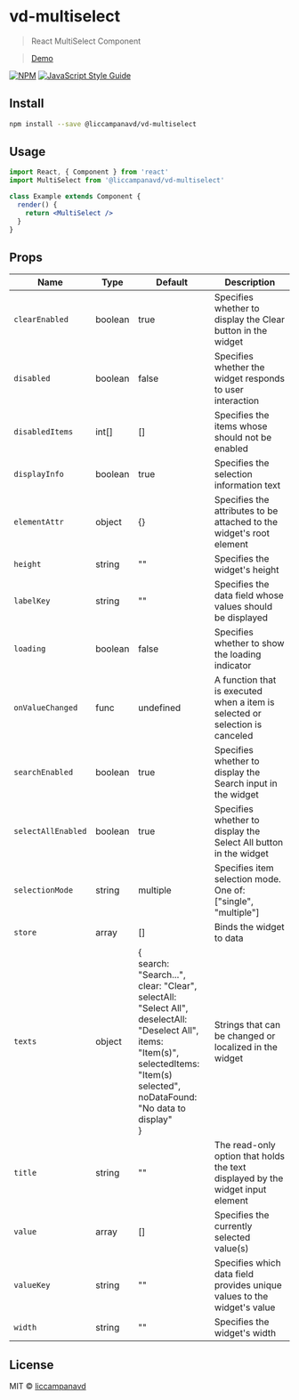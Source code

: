 # vd-multiselect

> React MultiSelect Component

> [Demo](https://liccampanavd.github.io/vd-multiselect/)

[![NPM](https://img.shields.io/npm/v/@liccampanavd/vd-multiselect.svg)](https://www.npmjs.com/package/@liccampanavd/vd-multiselect) [![JavaScript Style Guide](https://img.shields.io/badge/code_style-standard-brightgreen.svg)](https://standardjs.com)

## Install

```bash
npm install --save @liccampanavd/vd-multiselect
```

## Usage

```jsx
import React, { Component } from 'react'
import MultiSelect from '@liccampanavd/vd-multiselect'

class Example extends Component {
  render() {
    return <MultiSelect />
  }
}
```

## Props

| Name               | Type    | Default                                                                                                                                                                                                       | Description                                                                    |
| ------------------ | ------- | ------------------------------------------------------------------------------------------------------------------------------------------------------------------------------------------------------------- | ------------------------------------------------------------------------------ |
| `clearEnabled`     | boolean | true                                                                                                                                                                                                          | Specifies whether to display the Clear button in the widget                    |
| `disabled`         | boolean | false                                                                                                                                                                                                         | Specifies whether the widget responds to user interaction                      |
| `disabledItems`    | int[]   | []                                                                                                                                                                                                            | Specifies the items whose should not be enabled                                |
| `displayInfo`      | boolean | true                                                                                                                                                                                                          | Specifies the selection information text                                       |
| `elementAttr`      | object  | {}                                                                                                                                                                                                            | Specifies the attributes to be attached to the widget's root element           |
| `height`           | string  | ""                                                                                                                                                                                                            | Specifies the widget's height                                                  |
| `labelKey`         | string  | ""                                                                                                                                                                                                            | Specifies the data field whose values should be displayed                      |
| `loading`          | boolean | false                                                                                                                                                                                                         | Specifies whether to show the loading indicator                                |
| `onValueChanged`   | func    | undefined                                                                                                                                                                                                     | A function that is executed when a item is selected or selection is canceled   |
| `searchEnabled`    | boolean | true                                                                                                                                                                                                          | Specifies whether to display the Search input in the widget                    |
| `selectAllEnabled` | boolean | true                                                                                                                                                                                                          | Specifies whether to display the Select All button in the widget               |
| `selectionMode`    | string  | multiple                                                                                                                                                                                                      | Specifies item selection mode. One of: ["single", "multiple"]                  |
| `store`            | array   | []                                                                                                                                                                                                            | Binds the widget to data                                                       |
| `texts`            | object  | {<br>search: "Search...",<br>clear: "Clear",<br>selectAll: "Select All",<br>deselectAll: "Deselect All",<br>items: "Item(s)",<br>selectedItems: "Item(s) selected",<br>noDataFound: "No data to display"<br>} | Strings that can be changed or localized in the widget                         |
| `title`            | string  | ""                                                                                                                                                                                                            | The read-only option that holds the text displayed by the widget input element |
| `value`            | array   | []                                                                                                                                                                                                            | Specifies the currently selected value(s)                                      |
| `valueKey`         | string  | ""                                                                                                                                                                                                            | Specifies which data field provides unique values to the widget's value        |
| `width`            | string  | ""                                                                                                                                                                                                            | Specifies the widget's width                                                   |

## License

MIT © [liccampanavd](https://github.com/liccampanavd)
